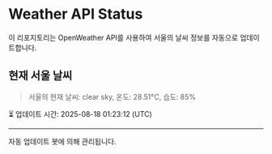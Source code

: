 
# Weather API Status

이 리포지토리는 OpenWeather API를 사용하여 서울의 날씨 정보를 자동으로 업데이트합니다.

## 현재 서울 날씨
> 서울의 현재 날씨: clear sky, 온도: 28.51°C, 습도: 85%

⏳ 업데이트 시간: 2025-08-18 01:23:12 (UTC)

---
자동 업데이트 봇에 의해 관리됩니다.
